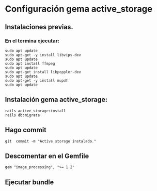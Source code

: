 # Configuración gema active_storage

## Instalaciones previas.

### En el termina ejecutar:

```hash
sudo apt update
sudo apt-get -y install libvips-dev
sudo apt update
sudo apt install ffmpeg
sudo apt update
sudo apt-get install libpoppler-dev
sudo apt update
sudo apt-get -y install mupdf
sudo apt update
```

## Instalación gema active_storage:

```hash
rails active_storage:install
rails db:migrate
```

## Hago commit

```hash
git  commit -m "Active storage instalado."
```

## Descomentar en el Gemfile

```hash
gem "image_processing", ">= 1.2"
```

## Ejecutar bundle

























